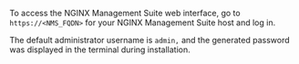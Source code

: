 To access the NGINX Management Suite web interface, go to `https://<NMS_FQDN>` for your NGINX Management Suite host and log in.

The default administrator username is `admin,` and the generated password was displayed in the terminal during installation.